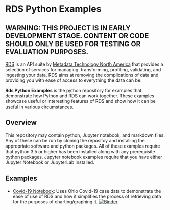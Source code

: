 # RDS Python Examples
## WARNING: THIS PROJECT IS IN EARLY DEVELOPMENT STAGE. CONTENT OR CODE SHOULD ONLY BE USED FOR TESTING OR EVALUATION PURPOSES.
[RDS](https://www.richdataservices.com/) is an API suite by [Metadata Technology North America](https://www.mtna.us/) that provides a selection of services for managing, transforming, profiling, validating, and ingesting your data. RDS aims at removing the complications of data and providing you with ease of access to everything the data can be.

**Rds Python Examples** is the python repository for examples that demonstrate how Python and RDS can work together. These examples showcase useful or interesting features of RDS and show how it can be useful in various circumstances.

## Overview
This repository may contain python, Jupyter notebook, and markdown files. Any of these can be run by cloning the repositoy and installing the appropriate software and python packages. All of these examples require that python 3.5 or higher has been installed along with any prerequisite python packages. Jupyter notebook examples require that you have either Jupyter Notebook or JupyterLab installed.

## Examples
- [Covid-19 Notebook](https://github.com/mtna/rds-python-examples/blob/master/notebook/covid_19.ipynb): Uses Ohio Covid-19 case data to demonstrate the ease of use of RDS and how it simplifies the process of retrieving data for the purposes of charting/graphing it. [![Binder](https://mybinder.org/badge_logo.svg)](https://mybinder.org/v2/gh/mtna/rds-python-examples/master?urlpath=notebooks%2Fnotebook%2Fcovid_19.ipynb)
